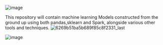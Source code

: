 
![image](https://github.com/bairidilipkumar/MachineLearning_piplines/assets/62551130/6f9f25cf-1905-455d-bca8-e470b78880aa)




This repository will contain machine learning Models constructed from the ground up using both pandas,sklearn and Spark, alongside various other tools and techniques. ![6269b51ba5b689f85c8f2331_last](https://github.com/bairidilipkumar/MachineLearning_Models/assets/62551130/4eb74fac-9986-409a-ac08-64b8c43fd6ae)












![image](https://github.com/bairidilipkumar/MachineLearning_piplines/assets/62551130/a69b2ebd-2199-4859-8fd5-529682f2f2e2)


